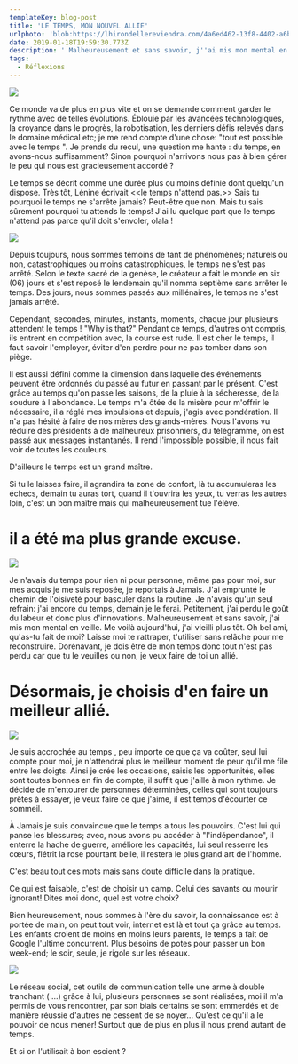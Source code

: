 ```yaml
---
templateKey: blog-post
title: 'LE TEMPS, MON NOUVEL ALLIE'
urlphoto: 'blob:https://lhirondellereviendra.com/4a6ed462-13f8-4402-a6b5-9275794282ef'
date: 2019-01-18T19:59:30.773Z
description: ' Malheureusement et sans savoir, j''ai mis mon mental en veille. Me voilà aujourd''hui, j''ai vieilli plus tôt. Oh bel ami, qu''as-tu fait de moi? Laisse moi te rattraper, t''utiliser sans relâche pour me reconstruire. Dorénavant, je dois être de mon temps donc tout n''est pas perdu car que tu le veuilles ou non, je veux faire de toi un allié.'
tags:
  - Réflexions
---
```

![](/img/50049618_289974065035209_1548135779480371200_n.jpg)

Ce monde va de plus en plus vite et on se demande comment garder le rythme avec de telles évolutions. Éblouie par les avancées technologiques, la croyance dans le progrès, la robotisation, les derniers défis relevés dans le domaine médical etc; je me rend compte d'une chose: "tout est possible avec le temps ". Je prends du recul, une question me hante : du temps, en avons-nous suffisamment? Sinon pourquoi n'arrivons nous pas à bien gérer le peu qui nous est gracieusement accordé ?

Le temps se décrit comme une durée plus ou moins définie dont quelqu'un dispose. Très tôt, Lénine écrivait <<le temps n'attend pas.>> Sais tu pourquoi le temps ne s'arrête jamais? Peut-être que non. Mais tu sais sûrement pourquoi tu attends le temps! J'ai lu quelque part que le temps n'attend pas parce qu'il doit s'envoler, olala !

![](/img/50016847_2035127619937583_7547042212417110016_n.png)

Depuis toujours, nous sommes témoins de tant de phénomènes; naturels ou non, catastrophiques ou moins catastrophiques, le temps ne s'est pas arrêté. Selon le texte sacré de la genèse, le créateur a fait le monde en six (06) jours et s'est reposé le lendemain qu'il nomma septième sans arrêter le temps. Des jours, nous sommes passés aux millénaires, le temps ne s'est jamais arrêté.



Cependant, secondes, minutes, instants, moments, chaque jour plusieurs attendent le temps ! "Why is that?" Pendant ce temps, d'autres ont compris, ils entrent en compétition avec, la course est rude. Il est cher le temps, il faut savoir l'employer, éviter d'en perdre pour ne pas tomber dans son piège.



Il est aussi défini comme la dimension dans laquelle des événements peuvent être ordonnés du passé au futur en passant par le présent. C'est grâce au temps qu'on passe les saisons, de la pluie à la sécheresse, de la soudure à l'abondance. Le temps m'a ôtée de la misère pour m'offrir le nécessaire, il a réglé mes impulsions et depuis, j'agis avec pondération. Il n'a pas hésité à faire de nos mères des grands-mères. Nous l'avons vu réduire des présidents à de malheureux prisonniers, du télégramme, on est passé aux messages instantanés. Il rend l'impossible possible, il nous fait voir de toutes les couleurs.



D'ailleurs le temps est un grand maître.



Si tu le laisses faire, il agrandira ta zone de confort, là tu accumuleras les échecs, demain tu auras tort, quand il t'ouvrira les yeux, tu verras les autres loin, c'est un bon maître mais qui malheureusement tue l'élève.

# **il a été ma plus grande excuse.**



![](/img/51041716_2225076231091469_7305524089555255296_n.jpg)

Je n'avais du temps pour rien ni pour personne, même pas pour moi, sur mes acquis je me suis reposée, je reportais à Jamais. J'ai emprunté le chemin de l'oisiveté pour basculer dans la routine. Je n'avais qu'un seul refrain: j'ai encore du temps, demain je le ferai. Petitement, j'ai perdu le goût du labeur et donc plus d'innovations. Malheureusement et sans savoir, j'ai mis mon mental en veille. Me voilà aujourd'hui, j'ai vieilli plus tôt. Oh bel ami, qu'as-tu fait de moi? Laisse moi te rattraper, t'utiliser sans relâche pour me reconstruire. Dorénavant, je dois être de mon temps donc tout n'est pas perdu car que tu le veuilles ou non, je veux faire de toi un allié.



# **Désormais, je choisis d'en faire un meilleur allié.**



![](/img/50721802_293010544715981_2947503843266527232_n.jpg)

Je suis accrochée au temps , peu importe ce que ça va coûter, seul lui compte pour moi, je n'attendrai plus le meilleur moment de peur qu'il me file entre les doigts. Ainsi je crée les occasions, saisis les opportunités, elles sont toutes bonnes en fin de compte, il suffit que j'aille à mon rythme. Je décide de m'entourer de personnes déterminées, celles qui sont toujours prêtes à essayer, je veux faire ce que j'aime, il est temps d'écourter ce sommeil.



À Jamais je suis convaincue que le temps a tous les pouvoirs. C'est lui qui panse les blessures; avec, nous avons pu accéder à "l'indépendance", il enterre la hache de guerre, améliore les capacités, lui seul resserre les cœurs, flétrit la rose pourtant belle, il restera le plus grand art de l'homme.



C'est beau tout ces mots mais sans doute difficile dans la pratique.



Ce qui est faisable, c'est de choisir un camp. Celui des savants ou mourir ignorant! Dites moi donc, quel est votre choix?



Bien heureusement, nous sommes à l'ère du savoir, la connaissance est à portée de main, on peut tout voir, internet est là et tout ça grâce au temps. Les enfants croient de moins en moins leurs parents, le temps a fait de Google l'ultime concurrent. Plus besoins de potes pour passer un bon week-end; le soir, seule, je rigole sur les réseaux.



![](/img/50063329_224832085071820_1200079369343598592_n.jpg)

Le réseau social, cet outils de communication telle une arme à double tranchant ( ...) grâce à lui, plusieurs personnes se sont réalisées, moi il m'a permis de vous rencontrer, par son biais certains se sont emmerdés et de manière réussie d'autres ne cessent de se noyer... Qu'est ce qu'il a le pouvoir de nous mener! Surtout que de plus en plus il nous prend autant de temps.



Et si on l'utilisait à bon escient  ?
